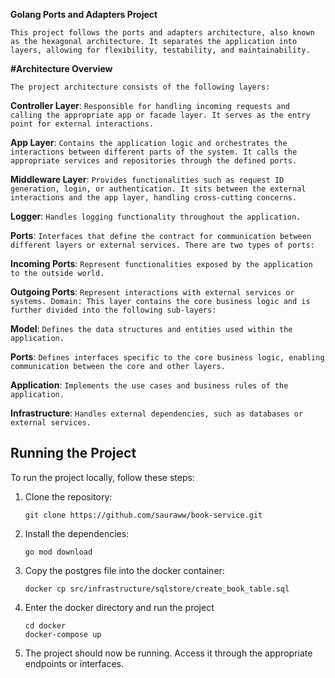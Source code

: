 **Golang Ports and Adapters Project**


```This project follows the ports and adapters architecture, also known as the hexagonal architecture. It separates the application into layers, allowing for flexibility, testability, and maintainability.```

**#Architecture Overview**

```The project architecture consists of the following layers:```

**Controller Layer**: ```Responsible for handling incoming requests and calling the appropriate app or facade layer. It serves as the entry point for external interactions.```

**App Layer**: ```Contains the application logic and orchestrates the interactions between different parts of the system. It calls the appropriate services and repositories through the defined ports.```

**Middleware Layer**: ```Provides functionalities such as request ID generation, login, or authentication. It sits between the external interactions and the app layer, handling cross-cutting concerns.```

**Logger**: ```Handles logging functionality throughout the application.```

**Ports**: ```Interfaces that define the contract for communication between different layers or external services. There are two types of ports:```

**Incoming Ports**: ```Represent functionalities exposed by the application to the outside world.```

**Outgoing Ports**: ```Represent interactions with external services or systems.
Domain: This layer contains the core business logic and is further divided into the following sub-layers:```

**Model**: ```Defines the data structures and entities used within the application.```

**Ports**: ```Defines interfaces specific to the core business logic, enabling communication between the core and other layers.```

**Application**: ```Implements the use cases and business rules of the application.```

**Infrastructure**: ```Handles external dependencies, such as databases or external services.```

## Running the Project

To run the project locally, follow these steps:

1. Clone the repository:

    ```shell
    git clone https://github.com/sauraww/book-service.git
    ```

2. Install the dependencies:

    ```shell
    go mod download
    ```


3. Copy the postgres file into the docker container:

    ```shell
   docker cp src/infrastructure/sqlstore/create_book_table.sql 
    ```

4. Enter the docker directory and run the project 
     ```shell
     cd docker
     docker-compose up
     ```
5. The project should now be running. Access it through the appropriate endpoints or interfaces.
